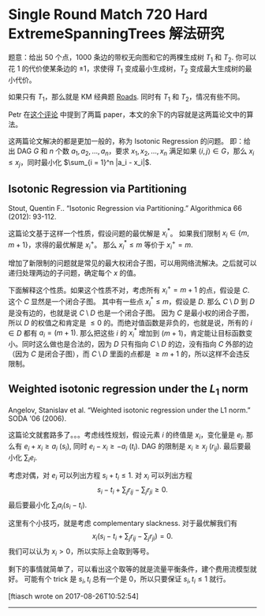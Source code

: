 # Single Round Match 720 Hard ExtremeSpanningTrees 解法研究

题意：给出 $50$ 个点，$1000$ 条边的带权无向图和它的两棵生成树 $T_1$ 和 $T_2$.
你可以花 $1$ 的代价使某条边的 $\pm 1$，求使得 $T_1$ 变成最小生成树，$T_2$ 变成最大生成树的最小代价。

如果只有 $T_1$，那么就是 KM 经典题 [Roads](http://acm.zju.edu.cn/onlinejudge/showProblem.do?problemCode=2342). 同时有 $T_1$ 和 $T_2$，情况有些不同。

Petr 在[这个评论](http://codeforces.com/blog/entry/54020?#comment-380695) 中提到了两篇 paper，本文的余下的内容就是这两篇论文中的算法。

这两篇论文解决的都是更加一般的，称为 Isotonic Regression 的问题。
即：给出 DAG $G$ 和 $n$ 个数 $a_1, a_2, \ldots, a_n$，要求 $x_1, x_2, \ldots, x_n$ 满足如果 $\langle i, j \rangle \in G$，那么 $x_i \leq x_j$，同时最小化 $\sum_{i = 1}^n |a_i - x_i|$.

## Isotonic Regression via Partitioning

Stout, Quentin F.. “Isotonic Regression via Partitioning.” Algorithmica 66 (2012): 93-112.

这篇论文基于这样一个性质，假设问题的最优解是 $x^*_i$。
如果我们限制 $x_i \in \{m, m + 1\}$，求得的最优解是 $x^+_i$。
那么 $x^*_i \leq m$ 等价于 $x^+_i = m$.

增加了新限制的问题就是常见的最大权闭合子图，可以用网络流解决。之后就可以递归处理两边的子问题，确定每个 $x$ 的值。

下面解释这个性质。如果这个性质不对，考虑所有 $x^+_i = m + 1$ 的点，假设是 $C$.
这个 $C$ 显然是一个闭合子图。
其中有一些点 $x^*_i \leq m$，假设是 $D$. 那么 $C \setminus D$ 到 $D$ 是没有边的，也就是说 $C \setminus D$ 也是一个闭合子图。
因为 $C$ 是最小权的闭合子图，所以 $D$ 的权值之和肯定是 $\leq 0$ 的。而绝对值函数是非负的，也就是说，所有的 $i \in D$ 都有 $a_i = (m + 1)$.
那么把这些 $i$ 的 $x^*_i$ 增加到 $(m + 1)$，肯定能让目标函数变小。同时这么做也是合法的，因为 $D$ 只有指向 $C \setminus D$ 的边，没有指向 $C$ 外部的边（因为 $C$ 是闭合子图），而 $C \setminus D$ 里面的点都是 $\geq m + 1$ 的，所以这样不会违反限制。

## Weighted isotonic regression under the $L_1$ norm

Angelov, Stanislav et al. “Weighted isotonic regression under the L1 norm.” SODA '06 (2006).

这篇论文就套路多了。。。考虑线性规划，假设元素 $i$ 的终值是 $x_i$，变化量是 $e_i$.
那么有 $e_i + x_i \geq a_i$ ($s_i$), 同时 $e_i - x_i \geq -a_i$ ($t_i$).
DAG 的限制是 $x_i \geq x_j$ ($r_{ij}$).
最后要最小化 $\sum_i e_i$.

考虑对偶，对 $e_i$ 可以列出方程 $s_i + t_i \leq 1$.
对 $x_i$ 可以列出方程
$$ s_i - t_i + \sum_{j} r_{ij} - \sum_{j} r_{ji} \geq 0.$$
最后要最小化 $\sum_i a_i (s_i - t_i)$.

这里有个小技巧，就是考虑 complementary slackness.
对于最优解我们有
$$ x_i (s_i - t_i + \sum_{j} r_{ij} - \sum_{j} r_{ji}) = 0.$$
我们可以认为 $x_i > 0$，所以实际上会取到等号。

剩下的事情就简单了，可以看出这个取等的就是流量平衡条件，建个费用流模型就好。
可能有个 trick 是 $s_i, t_i$ 总有一个是 $0$，所以只要保证 $s_i, t_i \leq 1$ 就行。


[ftiasch wrote on 2017-08-26T10:52:54]

---